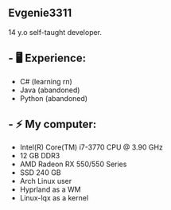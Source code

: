 ## Evgenie3311
14 y.o self-taught developer.


## - 🖥️ Experience:
- C# (learning rn)
- Java (abandoned)
- Python (abandoned)

## - ⚡ My computer:
- Intel(R) Core(TM) i7-3770 CPU @ 3.90 GHz
- 12 GB DDR3
- AMD Radeon RX 550/550 Series
- SSD 240 GB
- Arch Linux user
- Hyprland as a WM
- Linux-lqx as a kernel
